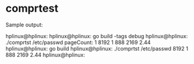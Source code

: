 # comprtest

Sample output:

hplinux@hplinux: 
hplinux@hplinux: go build -tags debug
hplinux@hplinux: ./comprtst /etc/passwd
pageCount: 1
8192            1          888         2169       2.44
hplinux@hplinux: go build
hplinux@hplinux: ./comprtst /etc/passwd
8192            1          888         2169       2.44
hplinux@hplinux:

